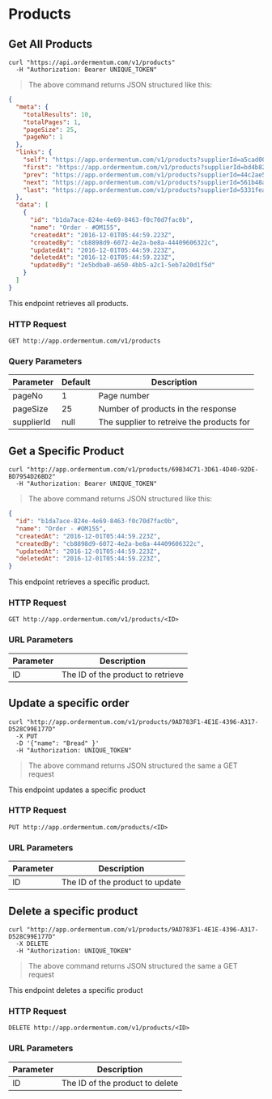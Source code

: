 
# Products

## Get All Products

```shell
curl "https://api.ordermentum.com/v1/products"
  -H "Authorization: Bearer UNIQUE_TOKEN"
```

> The above command returns JSON structured like this:

```json
{
  "meta": {
    "totalResults": 10,
    "totalPages": 1,
    "pageSize": 25,
    "pageNo": 1
  },
  "links": {
    "self": "https://app.ordermentum.com/v1/products?supplierId=a5cad00b-0c85-4d95-ab3f-9fb1933dbeed&pageNo=3",
    "first": "https://app.ordermentum.com/v1/products?supplierId=bd4b8236-1649-49a5-aa6e-2d0f0e9407ea&pageNo=1",
    "prev": "https://app.ordermentum.com/v1/products?supplierId=44c2ae51-b2eb-4f86-b021-fc7d181f5b65&pageNo=2",
    "next": "https://app.ordermentum.com/v1/products?supplierId=561b48a5-f292-4f5c-abfe-3d7ff70ee91b&pageNo=4",
    "last": "https://app.ordermentum.com/v1/products?supplierId=5331fea9-52e3-427d-bae8-57f1b7c7edd8&pageNo=9"
  },
  "data": [
    {
      "id": "b1da7ace-824e-4e69-8463-f0c70d7fac0b",
      "name": "Order - #OM155",
      "createdAt": "2016-12-01T05:44:59.223Z",
      "createdBy": "cb8898d9-6072-4e2a-be8a-44409606322c",
      "updatedAt": "2016-12-01T05:44:59.223Z",
      "deletedAt": "2016-12-01T05:44:59.223Z",
      "updatedBy": "2e5bdba0-a650-4bb5-a2c1-5eb7a20d1f5d"
    }
  ]
}
```

This endpoint retrieves all products.

### HTTP Request

`GET http://app.ordermentum.com/v1/products`

### Query Parameters

Parameter | Default | Description
--------- | ------- | -----------
pageNo | 1 | Page number
pageSize | 25 | Number of products in the response
supplierId | null | The supplier to retreive the products for

## Get a Specific Product

```shell
curl "http://app.ordermentum.com/v1/products/69B34C71-3D61-4D40-92DE-BD7954D26BD2"
  -H "Authorization: Bearer UNIQUE_TOKEN"
```

> The above command returns JSON structured like this:

```json
{
  "id": "b1da7ace-824e-4e69-8463-f0c70d7fac0b",
  "name": "Order - #OM155",
  "createdAt": "2016-12-01T05:44:59.223Z",
  "createdBy": "cb8898d9-6072-4e2a-be8a-44409606322c",
  "updatedAt": "2016-12-01T05:44:59.223Z",
  "deletedAt": "2016-12-01T05:44:59.223Z",
}
```

This endpoint retrieves a specific product.

### HTTP Request

`GET http://app.ordermentum.com/v1/products/<ID>`

### URL Parameters

Parameter | Description
--------- | -----------
ID | The ID of the product to retrieve

## Update a specific order

```shell
curl "http://app.ordermentum.com/v1/products/9AD783F1-4E1E-4396-A317-D528C99E177D"
  -X PUT
  -D '{"name": "Bread" }'
  -H "Authorization: UNIQUE_TOKEN"
```

> The above command returns JSON structured the same a GET request

This endpoint updates a specific product

### HTTP Request

`PUT http://app.ordermentum.com/products/<ID>`

### URL Parameters

Parameter | Description
--------- | -----------
ID | The ID of the product to update


## Delete a specific product

```shell
curl "http://app.ordermentum.com/v1/products/9AD783F1-4E1E-4396-A317-D528C99E177D"
  -X DELETE
  -H "Authorization: UNIQUE_TOKEN"
```

> The above command returns JSON structured the same a GET request

This endpoint deletes a specific product

### HTTP Request

`DELETE http://app.ordermentum.com/v1/products/<ID>`

### URL Parameters

Parameter | Description
--------- | -----------
ID | The ID of the product to delete
